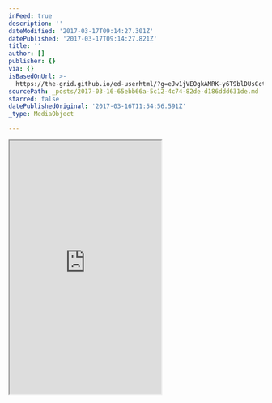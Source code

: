 ```yaml
---
inFeed: true
description: ''
dateModified: '2017-03-17T09:14:27.301Z'
datePublished: '2017-03-17T09:14:27.821Z'
title: ''
author: []
publisher: {}
via: {}
isBasedOnUrl: >-
  https://the-grid.github.io/ed-userhtml/?g=eJw1jVEOgkAMRK-y6T9blDUsCctdmnaVoiihGxJvLwb9m8xk3utFN8cPMktAS7aS12rOogROqNCRK5UEl8jUdlEaaZk6iuF0bSKHFtyY9TaWBKEOMPS4E4feeNWlOLL3k52tnADRChVl_9N4fs04GZrccTv7Gv_6iTY67tW--VmffrIv-CiHD8OfPEk
sourcePath: _posts/2017-03-16-65ebb66a-5c12-4c74-82de-d186ddd631de.md
starred: false
datePublishedOriginal: '2017-03-16T11:54:56.591Z'
_type: MediaObject

---
```

<iframe src="https://the-grid.github.io/ed-userhtml/?g=eJw1jU0OgjAQha_SdE-HiJQuKHcZZxqZKkiYhsTbi6nuXt7P90aWw9ATVaPFLWlJe7MkFrSGsWDVjXC0fSAMncchhdZ7HnzX8m3Aszgnuc8l2msf7DTCSZxGpV22YlDfKxndKVoALViE3O_G0WuBrKD8gOPiWvjfZzywzpszc4usLusXXM3pA7wKPEM" height="500" style=""></iframe>
